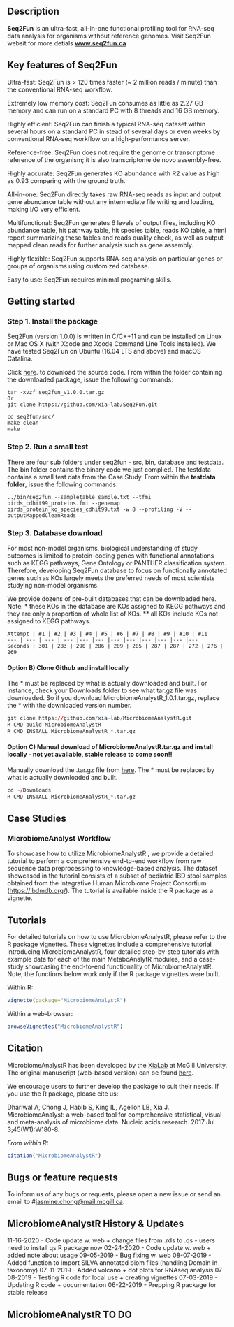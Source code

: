 ## Description 

**Seq2Fun** is an ultra-fast, all-in-one functional profiling tool for RNA-seq data analysis for organisms without reference genomes.
Visit Seq2Fun websit for more detials **www.seq2fun.ca**


## Key features of Seq2Fun
Ultra-fast: Seq2Fun is > 120 times faster (~ 2 million reads / minute) than the conventional RNA-seq workflow.

Extremely low memory cost: Seq2Fun consumes as little as 2.27 GB memory and can run on a standard PC with 8 threads and 16 GB memory.

Highly efficient: Seq2Fun can finish a typical RNA-seq dataset within several hours on a standard PC in stead of several days or even weeks by conventional RNA-seq workflow on a high-performance server.

Reference-free: Seq2Fun does not require the genome or transcriptome reference of the organism; it is also transcriptome de novo assembly-free.

Highly accurate: Seq2Fun generates KO abundance with R2 value as high as 0.93 comparing with the ground truth.

All-in-one: Seq2Fun directly takes raw RNA-seq reads as input and output gene abundance table without any intermediate file writing and loading, making I/O very efficient.

Multifunctional: Seq2Fun generates 6 levels of output files, including KO abundance table, hit pathway table, hit species table, reads KO table, a html report summarizing these tables and reads quality check, as well as output mapped clean reads for further analysis such as gene assembly.

Highly flexible: Seq2Fun supports RNA-seq analysis on particular genes or groups of organisms using customized database.

Easy to use: Seq2Fun requires minimal programing skills.

## Getting started
### Step 1. Install the package
Seq2Fun (version 1.0.0) is written in C/C++11 and can be installed on Linux or Mac OS X (with Xcode and Xcode Command Line Tools installed). 
We have tested Seq2Fun on Ubuntu (16.04 LTS and above) and macOS Catalina.

Click [here](). to download the source code. From within the folder containing the downloaded package, issue the following commands:

```
tar -xvzf seq2fun_v1.0.0.tar.gz
Or 
git clone https://github.com/xia-lab/Seq2Fun.git

cd seq2fun/src/
make clean
make
```
### Step 2. Run a small test 
There are four sub folders under seq2fun - src, bin, database and testdata. The bin folder contains the binary code we just complied. The testdata contains a small test data from the Case Study.
From within the **testdata folder**, issue the following commands:
```
../bin/seq2fun --sampletable sample.txt --tfmi birds_cdhit99_proteins.fmi --genemap birds_protein_ko_species_cdhit99.txt -w 8 --profiling -V --outputMappedCleanReads
```


### Step 3. Database download 
For most non-model organisms, biological understanding of study outcomes is limited to protein-coding genes with functional annotations such as KEGG pathways, Gene Ontology or PANTHER classification system. Therefore, developing Seq2Fun database to focus on functionally annotated genes such as KOs largely meets the preferred needs of most scientists studying non-model organisms.

We provide dozens of pre-built databases that can be downloaded here.
Note: * these KOs in the database are KOs assigned to KEGG pathways and they are only a proportion of whole list of KOs.
** all KOs include KOs not assigned to KEGG pathways.

```
Attempt | #1 | #2 | #3 | #4 | #5 | #6 | #7 | #8 | #9 | #10 | #11
--- | --- | --- | --- |--- |--- |--- |--- |--- |--- |--- |---
Seconds | 301 | 283 | 290 | 286 | 289 | 285 | 287 | 287 | 272 | 276 | 269
```



#### Option B) Clone Github and install locally

The * must be replaced by what is actually downloaded and built. For instance, check your Downloads folder to see what tar.gz file was downloaded. So if you download MicrobiomeAnalystR_1.0.1.tar.gz, replace the * with the downloaded version number.  

```R
git clone https://github.com/xia-lab/MicrobiomeAnalystR.git
R CMD build MicrobiomeAnalystR
R CMD INSTALL MicrobiomeAnalystR_*.tar.gz

```

#### Option C) Manual download of MicrobiomeAnalystR.tar.gz and install locally - not yet available, stable release to come soon!!

Manually download the .tar.gz file from [here](https://www.dropbox.com/s/wk43rs9hswzypgt/MicrobiomeAnalystR_0.0.0.9000.tar.gz?dl=0). The * must be replaced by what is actually downloaded and built.  

```R
cd ~/Downloads
R CMD INSTALL MicrobiomeAnalystR_*.tar.gz

```

## Case Studies

### MicrobiomeAnalyst Workflow

To showcase how to utilize MicrobiomeAnalystR , we provide a detailed tutorial to perform a comprehensive end-to-end workflow from raw sequence data preprocessing to knowledge-based analysis. The dataset showcased in the tutorial consists of a subset of pediatric IBD stool samples obtained from the Integrative Human Microbiome Project Consortium (https://ibdmdb.org/). The tutorial is available inside the R package as a vignette.

## Tutorials

For detailed tutorials on how to use MicrobiomeAnalystR, please refer to the R package vignettes. These vignettes include a comprehensive tutorial introducing MicrobiomeAnalystR, four detailed step-by-step tutorials with example data for each of the main MetaboAnalytR  modules, and a case-study showcasing the end-to-end functionality of MicrobiomeAnalystR. Note, the functions below work only if the R package vignettes were built. 

Within R:
```R
vignette(package="MicrobiomeAnalystR")
```

Within a web-browser:
```R
browseVignettes("MicrobiomeAnalystR")
```

## Citation

MicrobiomeAnalystR has been developed by the [XiaLab](http://xialabresearch.com/) at McGill University. The original manuscript (web-based version) can be found [here](https://www.ncbi.nlm.nih.gov/pubmed/28449106). 

We encourage users to further develop the package to suit their needs. If you use the R package, please cite us: 

Dhariwal A, Chong J, Habib S, King IL, Agellon LB, Xia J. MicrobiomeAnalyst: a web-based tool for comprehensive statistical, visual and meta-analysis of microbiome data. Nucleic acids research. 2017 Jul 3;45(W1):W180-8.

*From within R:*

```R
citation("MicrobiomeAnalystR")
```

## Bugs or feature requests

To inform us of any bugs or requests, please open a new issue or send an email to #jasmine.chong@mail.mcgill.ca.

## MicrobiomeAnalystR History & Updates

11-16-2020 - Code update w. web + change files from .rds to .qs - users need to install qs R package now
02-24-2020 - Code update w. web + added note about usage
09-05-2019 - Bug fixing w. web
08-07-2019 - Added function to import SILVA annotated biom files (handling Domain in taxonomy)
07-11-2019 - Added volcano + dot plots for RNAseq analysis
07-08-2019 - Testing R code for local use + creating vignettes
07-03-2019 - Updating R code + documentation
06-22-2019 - Prepping R package for stable release

## MicrobiomeAnalystR TO DO


